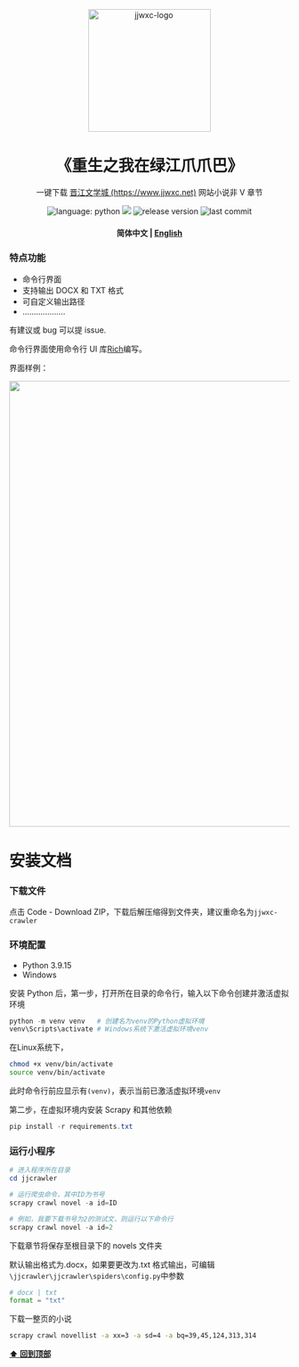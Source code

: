 <div align="center"><a href="https://www.jjwxc.net//"><img src="public/logo.png" alt="jjwxc-logo" title="jjwxc" width="220"></a></div>

<div>
  <h1 align="center">
    《重生之我在绿江爪爪巴》
  </h1>
  <p align="center">
    一键下载
    <a href="https://www.jjwxc.net">晋江文学城 (https://www.jjwxc.net)</a> 
    网站小说非 V 章节
  </p>
  <p align="center">
      <img alt="language: python" src="https://img.shields.io/badge/language-Python-118629">
      <a href="https://www.github.com/labuladong" target="_blank"><img src="https://img.shields.io/badge/作者-@陈刑-689e75.svg?logo=GitHub"></a>
      <img alt="release version" src="https://img.shields.io/badge/release-v1.0.0-9ccca4">
      <img alt="last commit" src="https://img.shields.io/github/last-commit/dev-chenxing/jjwxc-crawler?color=7fbc87">
  </p>
</div>

<h4 align="center">
    <p>
        <b>简体中文</b> |
        <a href="https://github.com/dev-chenxing/jjwxc-crawler/blob/main/README_en.md">English</a>
    </p>
</h4>

### 特点功能

-   命令行界面
-   支持输出 DOCX 和 TXT 格式
-   可自定义输出路径
-   ...................

有建议或 bug 可以提 issue.

命令行界面使用命令行 UI 库[Rich](https://github.com/Textualize/rich)编写。

界面样例：

<div align="center">
  <img src="public/preview.gif" width="800px"/>
</div>

# 安装文档

### 下载文件

点击 Code - Download ZIP，下载后解压缩得到文件夹，建议重命名为`jjwxc-crawler`

### 环境配置

-   Python 3.9.15
-   Windows

安装 Python 后，第一步，打开所在目录的命令行，输入以下命令创建并激活虚拟环境

```powershell
python -m venv venv   # 创建名为venv的Python虚拟环境
venv\Scripts\activate # Windows系统下激活虚拟环境venv
```

在Linux系统下，

```bash
chmod +x venv/bin/activate 
source venv/bin/activate 
```

此时命令行前应显示有`(venv)`，表示当前已激活虚拟环境`venv`

第二步，在虚拟环境内安装 Scrapy 和其他依赖

```powershell
pip install -r requirements.txt
```

### 运行小程序

```powershell
# 进入程序所在目录
cd jjcrawler

# 运行爬虫命令，其中ID为书号
scrapy crawl novel -a id=ID

# 例如，我要下载书号为2的测试文，则运行以下命令行
scrapy crawl novel -a id=2
```

下载章节将保存至根目录下的 novels 文件夹

默认输出格式为.docx，如果要更改为.txt 格式输出，可编辑`\jjcrawler\jjcrawler\spiders\config.py`中参数

```python
# docx | txt
format = "txt"
```

下载一整页的小说

```bash
scrapy crawl novellist -a xx=3 -a sd=4 -a bq=39,45,124,313,314
```

**[⬆ 回到顶部](#特点功能)**
